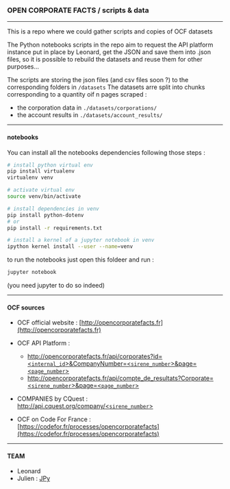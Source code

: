 ### OPEN CORPORATE FACTS / scripts & data
-------------------

This is a repo where we could gather scripts and copies of OCF datasets

The Python notebooks scripts in the repo aim to request the API platform instance put in place by Leonard, get the JSON and save them into .json files, 
so it is possible to rebuild the datasets and reuse them for other purposes...

The scripts are storing the json files (and csv files soon ?) to the corresponding folders in `/datasets`
The datasets arre split into chunks corresponding to a quantity oif n pages scraped : 

- the corporation data in `./datasets/corporations/`
- the account results in `./datasets/account_results/`

----------
#### notebooks

You can install all the notebooks dependencies following those steps : 

```bash
# install python virtual env
pip install virtualenv
virtualenv venv

# activate virtual env
source venv/bin/activate

# install dependencies in venv
pip install python-dotenv
# or
pip install -r requirements.txt

# install a kernel of a jupyter notebook in venv
ipython kernel install --user --name=venv

``` 

to run the notebooks just open this foldeer and run : 

```bash
jupyter notebook
```

(you need jupyter to do so indeed)

----------
#### OCF sources 

- OCF official website : [http://opencorporatefacts.fr](http://opencorporatefacts.fr)

- OCF API Platform : 
	- [http://opencorporatefacts.fr/api/corporates?id=<`internal_id`>&CompanyNumber=<`sirene_number`>&page=<`page_number`>](http://opencorporatefacts.fr/api)
	- [http://opencorporatefacts.fr/api/compte_de_resultats?Corporate=<`sirene_number`>&page=<`page_number`>](http://opencorporatefacts.fr/api)

- COMPANIES by CQuest : [http://api.cquest.org/company/<`sirene_number`>](http://api.cquest.org/company/832277370)

- OCF on Code For France : [https://codefor.fr/processes/opencorporatefacts](https://codefor.fr/processes/opencorporatefacts)


------------
#### TEAM

- Leonard 
- Julien : [JPy](https://github.com/JulienParis)  

